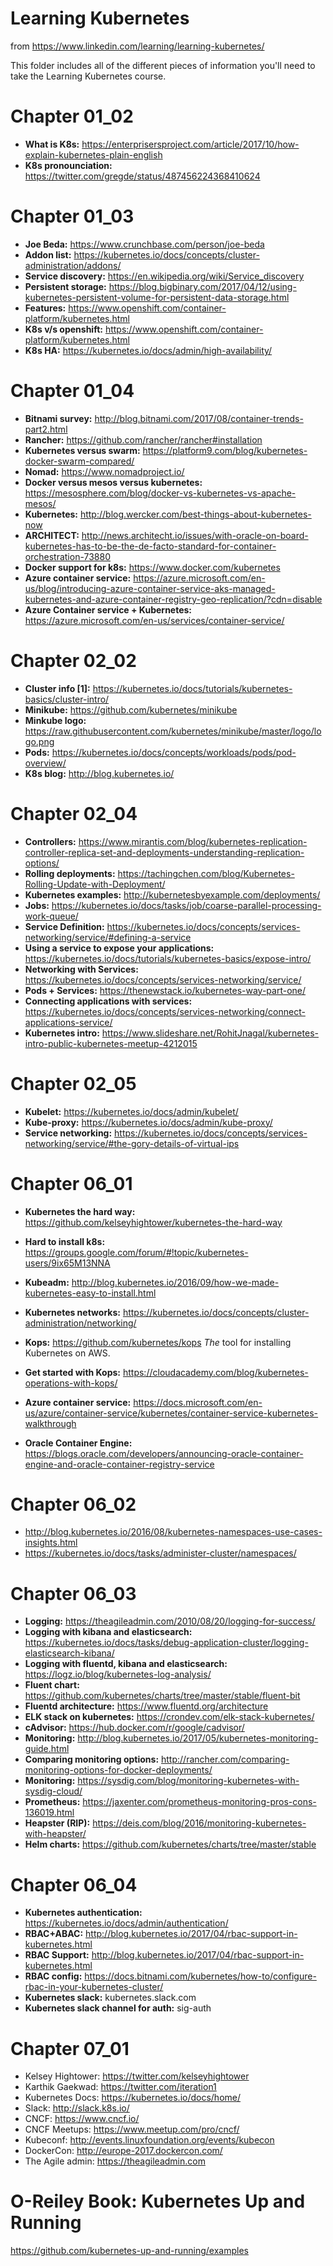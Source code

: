# Learning Kubernetes

from https://www.linkedin.com/learning/learning-kubernetes/

This folder includes all of the different pieces of information you'll need to take the Learning Kubernetes course.


# Chapter 01_02
- **What is K8s:** https://enterprisersproject.com/article/2017/10/how-explain-kubernetes-plain-english
- **K8s pronounciation:** https://twitter.com/gregde/status/487456224368410624

# Chapter 01_03
- **Joe Beda:** https://www.crunchbase.com/person/joe-beda
- **Addon list:** https://kubernetes.io/docs/concepts/cluster-administration/addons/
- **Service discovery:** https://en.wikipedia.org/wiki/Service_discovery
- **Persistent storage:** https://blog.bigbinary.com/2017/04/12/using-kubernetes-persistent-volume-for-persistent-data-storage.html
- **Features:** https://www.openshift.com/container-platform/kubernetes.html
- **K8s v/s openshift:** https://www.openshift.com/container-platform/kubernetes.html
- **K8s HA:** https://kubernetes.io/docs/admin/high-availability/


# Chapter 01_04
- **Bitnami survey:** http://blog.bitnami.com/2017/08/container-trends-part2.html
- **Rancher:** https://github.com/rancher/rancher#installation
- **Kubernetes versus swarm:** https://platform9.com/blog/kubernetes-docker-swarm-compared/
- **Nomad:** https://www.nomadproject.io/
- **Docker versus mesos versus kubernetes:** https://mesosphere.com/blog/docker-vs-kubernetes-vs-apache-mesos/
- **Kubernetes:** http://blog.wercker.com/best-things-about-kubernetes-now
- **ARCHITECT:** http://news.architecht.io/issues/with-oracle-on-board-kubernetes-has-to-be-the-de-facto-standard-for-container-orchestration-73880
- **Docker support for k8s:** https://www.docker.com/kubernetes
- **Azure container service:** https://azure.microsoft.com/en-us/blog/introducing-azure-container-service-aks-managed-kubernetes-and-azure-container-registry-geo-replication/?cdn=disable
- **Azure Container service + Kubernetes:** https://azure.microsoft.com/en-us/services/container-service/


# Chapter 02_02
- **Cluster info [1]:** https://kubernetes.io/docs/tutorials/kubernetes-basics/cluster-intro/
- **Minikube:** https://github.com/kubernetes/minikube
- **Minkube logo:** https://raw.githubusercontent.com/kubernetes/minikube/master/logo/logo.png
- **Pods:** https://kubernetes.io/docs/concepts/workloads/pods/pod-overview/
- **K8s blog:** http://blog.kubernetes.io/


# Chapter 02_04
- **Controllers:** https://www.mirantis.com/blog/kubernetes-replication-controller-replica-set-and-deployments-understanding-replication-options/
- **Rolling deployments:** https://tachingchen.com/blog/Kubernetes-Rolling-Update-with-Deployment/
- **Kubernetes examples:** http://kubernetesbyexample.com/deployments/
- **Jobs:** https://kubernetes.io/docs/tasks/job/coarse-parallel-processing-work-queue/
- **Service Definition:** https://kubernetes.io/docs/concepts/services-networking/service/#defining-a-service
- **Using a service to expose your applications:** https://kubernetes.io/docs/tutorials/kubernetes-basics/expose-intro/
- **Networking with Services:** https://kubernetes.io/docs/concepts/services-networking/service/
- **Pods + Services:** https://thenewstack.io/kubernetes-way-part-one/
- **Connecting applications with services:** https://kubernetes.io/docs/concepts/services-networking/connect-applications-service/
- **Kubernetes intro:** https://www.slideshare.net/RohitJnagal/kubernetes-intro-public-kubernetes-meetup-4212015


# Chapter 02_05
- **Kubelet:** https://kubernetes.io/docs/admin/kubelet/
- **Kube-proxy:** https://kubernetes.io/docs/admin/kube-proxy/
- **Service networking:** https://kubernetes.io/docs/concepts/services-networking/service/#the-gory-details-of-virtual-ips


# Chapter 06_01

- **Kubernetes the hard way:** https://github.com/kelseyhightower/kubernetes-the-hard-way 

- **Hard to install k8s:** https://groups.google.com/forum/#!topic/kubernetes-users/9ix65M13NNA

- **Kubeadm:** http://blog.kubernetes.io/2016/09/how-we-made-kubernetes-easy-to-install.html

- **Kubernetes networks:** https://kubernetes.io/docs/concepts/cluster-administration/networking/

- **Kops:** https://github.com/kubernetes/kops  *The* tool for installing Kubernetes on AWS.

- **Get started with Kops:** https://cloudacademy.com/blog/kubernetes-operations-with-kops/

- **Azure container service:** https://docs.microsoft.com/en-us/azure/container-service/kubernetes/container-service-kubernetes-walkthrough

- **Oracle Container Engine:** https://blogs.oracle.com/developers/announcing-oracle-container-engine-and-oracle-container-registry-service


# Chapter 06_02
- http://blog.kubernetes.io/2016/08/kubernetes-namespaces-use-cases-insights.html
- https://kubernetes.io/docs/tasks/administer-cluster/namespaces/


# Chapter 06_03
- **Logging:** https://theagileadmin.com/2010/08/20/logging-for-success/
- **Logging with kibana and elasticsearch:** https://kubernetes.io/docs/tasks/debug-application-cluster/logging-elasticsearch-kibana/
- **Logging with fluentd, kibana and elasticsearch:** https://logz.io/blog/kubernetes-log-analysis/
- **Fluent chart:** https://github.com/kubernetes/charts/tree/master/stable/fluent-bit
- **Fluentd architecture:** https://www.fluentd.org/architecture
- **ELK stack on kubernetes:** https://crondev.com/elk-stack-kubernetes/
- **cAdvisor:** https://hub.docker.com/r/google/cadvisor/
- **Monitoring:** http://blog.kubernetes.io/2017/05/kubernetes-monitoring-guide.html
- **Comparing monitoring options:** http://rancher.com/comparing-monitoring-options-for-docker-deployments/
- **Monitoring:** https://sysdig.com/blog/monitoring-kubernetes-with-sysdig-cloud/
- **Prometheus:** https://jaxenter.com/prometheus-monitoring-pros-cons-136019.html
- **Heapster (RIP):** https://deis.com/blog/2016/monitoring-kubernetes-with-heapster/
- **Helm charts:** https://github.com/kubernetes/charts/tree/master/stable


# Chapter 06_04
- **Kubernetes authentication:** https://kubernetes.io/docs/admin/authentication/
- **RBAC+ABAC:** http://blog.kubernetes.io/2017/04/rbac-support-in-kubernetes.html
- **RBAC Support:** http://blog.kubernetes.io/2017/04/rbac-support-in-kubernetes.html
- **RBAC config:** https://docs.bitnami.com/kubernetes/how-to/configure-rbac-in-your-kubernetes-cluster/
- **Kubernetes slack:** kubernetes.slack.com
- **Kubernetes slack channel for auth:** sig-auth


# Chapter 07_01

- Kelsey Hightower: https://twitter.com/kelseyhightower
- Karthik Gaekwad: https://twitter.com/iteration1
- Kubernetes Docs: https://kubernetes.io/docs/home/
- Slack: http://slack.k8s.io/
- CNCF: https://www.cncf.io/
- CNCF Meetups: https://www.meetup.com/pro/cncf/
- Kubeconf: http://events.linuxfoundation.org/events/kubecon
- DockerCon: http://europe-2017.dockercon.com/
- The Agile admin: https://theagileadmin.com


# O-Reiley Book: Kubernetes Up and Running

https://github.com/kubernetes-up-and-running/examples
